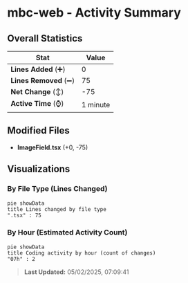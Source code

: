 # mbc-web - Activity Summary 

## Overall Statistics

| Stat                   | Value                                                             |
| ---------------------- | ----------------------------------------------------------------- |
| **Lines Added** (➕)   | 0                                          |
| **Lines Removed** (➖) | 75                                        |
| **Net Change** (↕)    | -75                |
| **Active Time** (⌚)   | 1 minute |


## Modified Files
- **ImageField.tsx** (+0, -75)

## Visualizations

### By File Type (Lines Changed)

```mermaid
pie showData
title Lines changed by file type
".tsx" : 75
```

### By Hour (Estimated Activity Count)

```mermaid
pie showData
title Coding activity by hour (count of changes)
"07h" : 2
```


> **Last Updated:** 05/02/2025, 07:09:41